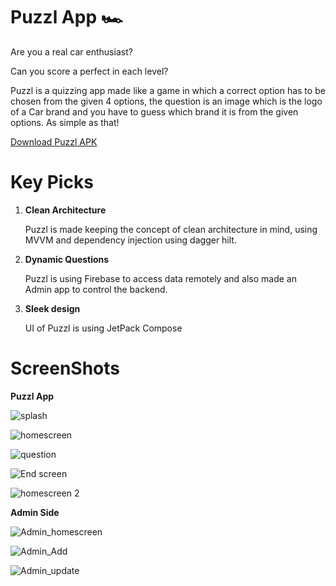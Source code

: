 # Puzzl App 🏎️


Are you a real car enthusiast? 

Can you score a perfect in each level?

Puzzl is a quizzing app made like a game in which a correct option has to be chosen from the given 4 options, the question is an image which is the logo of a Car brand and you have to guess which brand it is from the given options. As simple as that!

<a href="https://rb.gy/n1y3d">Download Puzzl APK</a> 

# Key Picks
1. **Clean Architecture**

    Puzzl is made keeping the concept of clean architecture in mind, using MVVM and dependency injection using dagger hilt.

2. **Dynamic Questions**

    Puzzl is using Firebase to access data remotely and also made an Admin app to control the backend.

3. **Sleek design**

   UI of Puzzl is using JetPack Compose

# ScreenShots

**Puzzl App**

![splash](https://github.com/mohitsingh35/Puzzl/assets/130476288/413e82d0-e428-4681-b522-7ebb3386d41d)

![homescreen](https://github.com/mohitsingh35/Puzzl/assets/130476288/67c858f8-4da8-4dc5-acd4-1f0d09d91609)

![question](https://github.com/mohitsingh35/Puzzl/assets/130476288/d4367bd6-3467-493e-a84b-7b94dc55c70a)

![End screen](https://github.com/mohitsingh35/Puzzl/assets/130476288/47fbe058-4c3b-457b-b021-3ba084fa538f)

![homescreen 2](https://github.com/mohitsingh35/Puzzl/assets/130476288/80308d36-cd43-4e70-a387-99e2c89d2428)

**Admin Side**

![Admin_homescreen](https://github.com/mohitsingh35/Puzzl/assets/130476288/c15818c2-9125-413d-92e2-dfde0e76e586)

![Admin_Add](https://github.com/mohitsingh35/Puzzl/assets/130476288/e2013563-29fb-47ba-a5aa-32bce5bb3aaf)

![Admin_update](https://github.com/mohitsingh35/Puzzl/assets/130476288/45f46b2c-b824-4953-933a-97192b826096)






   

   


